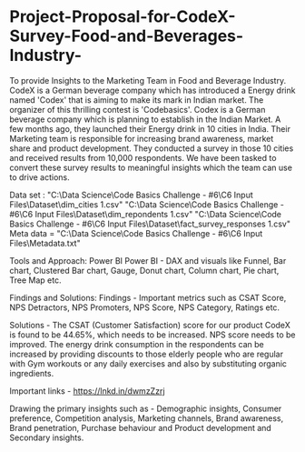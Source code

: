 # Project-Proposal-for-CodeX-Survey-Food-and-Beverages-Industry-
To provide Insights to the Marketing Team in Food and Beverage Industry. CodeX is a German beverage company which has introduced a Energy drink named 'Codex' that is aiming to make its mark in Indian market.  The organizer of this thrilling contest is 'Codebasics'.
Codex is a German beverage company which is planning to establish in the Indian Market. A few months ago, they launched their Energy drink in 10 cities in India. Their Marketing team is responsible for increasing brand awareness, market share and product development. They conducted a survey in those 10 cities and received results from 10,000 respondents. We have been tasked to convert these survey results to meaningful insights which the team can use to drive actions.

Data set :
"C:\Data Science\Code Basics Challenge - #6\C6 Input Files\Dataset\dim_cities 1.csv"
"C:\Data Science\Code Basics Challenge - #6\C6 Input Files\Dataset\dim_repondents 1.csv"
"C:\Data Science\Code Basics Challenge - #6\C6 Input Files\Dataset\fact_survey_responses 1.csv"
Meta data = "C:\Data Science\Code Basics Challenge - #6\C6 Input Files\Metadata.txt"


Tools and Approach:
Power BI
Power BI - DAX and visuals like Funnel, Bar chart, Clustered Bar chart, Gauge, Donut chart, Column chart, Pie chart, Tree Map etc.

Findings and Solutions:
Findings - Important metrics such as CSAT Score, NPS Detractors, NPS Promoters, NPS Score, NPS Category, Ratings etc.

Solutions - The CSAT (Customer Satisfaction) score for our product CodeX is found to be 44.65%, which needs to be increased. NPS score needs to be improved. The energy drink consumption in the respondents can be increased by providing discounts to those elderly people who are regular with Gym workouts or any daily exercises and also by substituting organic ingredients.

Important links - https://lnkd.in/dwmzZzrj

Drawing the primary insights such as - Demographic insights, Consumer preference, Competition analysis, Marketing channels, Brand awareness, Brand penetration, Purchase behaviour and Product development and Secondary insights.


